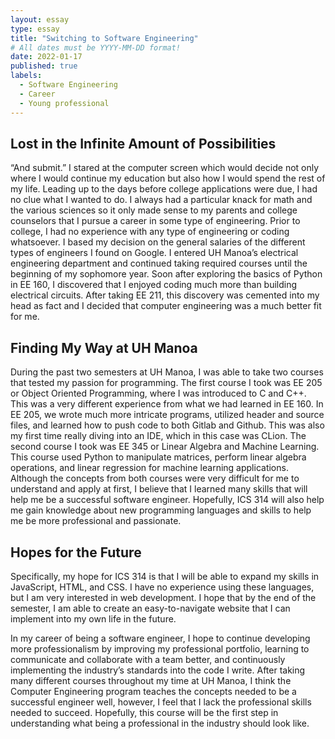 ```yaml
---
layout: essay
type: essay
title: "Switching to Software Engineering"
# All dates must be YYYY-MM-DD format!
date: 2022-01-17
published: true
labels:
  - Software Engineering
  - Career
  - Young professional
---
```


## Lost in the Infinite Amount of Possibilities

“And submit.” I stared at the computer screen which would decide not only where I would continue my education but also how I would spend the rest of my life. Leading up to the days before college applications were due, I had no clue what I wanted to do. I always had a particular knack for math and the various sciences so it only made sense to my parents and college counselors that I pursue a career in some type of engineering. Prior to college, I had no experience with any type of engineering or coding whatsoever. I based my decision on the general salaries of the different types of engineers I found on Google. I entered UH Manoa’s electrical engineering department and continued taking required courses until the beginning of my sophomore year. Soon after exploring the basics of Python in EE 160, I discovered that I enjoyed coding much more than building electrical circuits. After taking EE 211, this discovery was cemented into my head as fact and I decided that computer engineering was a much better fit for me.

## Finding My Way at UH Manoa

During the past two semesters at UH Manoa, I was able to take two courses that tested my passion for programming. The first course I took was EE 205 or Object Oriented Programming, where I was introduced to C and C++. This was a very different experience from what we had learned in EE 160. In EE 205, we wrote much more intricate programs, utilized header and source files, and learned how to push code to both Gitlab and Github. This was also my first time really diving into an IDE, which in this case was CLion. The second course I took was EE 345 or Linear Algebra and Machine Learning. This course used Python to manipulate matrices, perform linear algebra operations, and linear regression for machine learning applications. Although the concepts from both courses were very difficult for me to understand and apply at first, I believe that I learned many skills that will help me be a successful software engineer. Hopefully, ICS 314 will also help me gain knowledge about new programming languages and skills to help me be more professional and passionate.

## Hopes for the Future

Specifically, my hope for ICS 314 is that I will be able to expand my skills in JavaScript, HTML, and CSS. I have no experience using these languages, but I am very interested in web development. I hope that by the end of the semester, I am able to create an easy-to-navigate website that I can implement into my own life in the future.

In my career of being a software engineer, I hope to continue developing more professionalism by improving my professional portfolio, learning to communicate and collaborate with a team better, and continuously implementing the industry’s standards into the code I write. After taking many different courses throughout my time at UH Manoa, I think the Computer Engineering program teaches the concepts needed to be a successful engineer well, however, I feel that I lack the professional skills needed to succeed. Hopefully, this course will be the first step in understanding what being a professional in the industry should look like.

